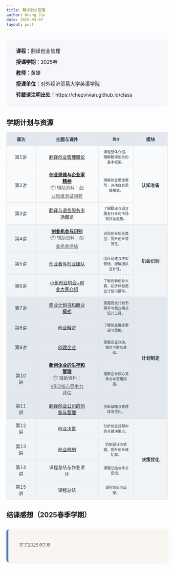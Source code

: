 ```yaml
---
title: 翻译创业管理
author: Huang Jie
date: 2025-03-07
layout: post
---
```


<!-- 课程简介区块 -->
<div style="background:#f5f7fa; border-radius:8px; padding:20px 30px; margin:24px 0 32px 0; font-size:1.1em; line-height:2.2;">
<strong>课程：</strong>翻译创业管理<br>
<strong>授课学期：</strong>2025春<br>
<strong>教师：</strong>黄婕<br>
<strong>授课单位：</strong>对外经济贸易大学英语学院<br>
<strong>转载请注明出处：</strong>https://chezvivian.github.io/class
</div>

<!-- 学期计划与资源表格 -->
## 学期计划与资源

<table class="cat-table" style="width:100%; border-collapse:collapse; text-align:center; font-size:1em; background:#fff;">
  <tr style="background:#e3e8ef; color:#2d3a4a;">
    <th style="border:1px solid #e0e0e0; padding:10px 24px; width:90px;">课次</th>
    <th style="border:1px solid #e0e0e0; padding:10px 40px; width:300px;">主题与课件</th>
    <th style="border:1px solid #e0e0e0; padding:10px 12px; font-size:0.8em; width:220px;">简介</th>
    <th style="border:1px solid #e0e0e0; padding:10px 24px; width:150px;">模块</th>
  </tr>
  <!-- 认知准备模块 -->
  <tr style="background:#f9fafb; color:#2d3a4a;">
    <td style="border:1px solid #e0e0e0; padding:10px 24px;">第1讲</td>
    <td style="border:1px solid #e0e0e0; padding:10px 40px;"><a href="https://chezvivian.github.io/class/entrepreneur_pdf/第1讲_翻译创业管理概论.pdf" target="_blank">翻译创业管理概论</a></td>
    <td style="border:1px solid #e0e0e0; padding:10px 12px; font-size:0.8em;">课程整体介绍，理解翻译创业的基本框架。</td>
    <td style="border:1px solid #e0e0e0; padding:10px 24px;" rowspan="3"><b>认知准备</b></td>
  </tr>
  <tr style="background:#f9fafb; color:#2d3a4a;">
    <td style="border:1px solid #e0e0e0; padding:10px 24px;">第2讲</td>
    <td style="border:1px solid #e0e0e0; padding:10px 40px;"><b><a href="https://chezvivian.github.io/class/entrepreneur_pdf/第2讲_创业思维与企业家精神.pdf" target="_blank">创业思维与企业家精神</a></b><br>
    <span style="color:#555;font-weight:normal;"><span style="font-size:1.1em;">📦</span> 辅助资料：</span><a href="https://chezvivian.github.io/class/entrepreneur_pdf/第2讲_创业思维测试问卷_handout.pdf" target="_blank" style="color:#555;">创业思维测试问卷</a></td>
    <td style="border:1px solid #e0e0e0; padding:10px 12px; font-size:0.8em;">理解创业思维类型，评估自身思维模式。</td>
  </tr>
  <tr style="background:#f9fafb; color:#2d3a4a;">
    <td style="border:1px solid #e0e0e0; padding:10px 24px;">第3讲</td>
    <td style="border:1px solid #e0e0e0; padding:10px 40px;"><a href="https://chezvivian.github.io/class/entrepreneur_pdf/第3讲_翻译与语言服务市场概览.pdf" target="_blank">翻译与语言服务市场概览</a></td>
    <td style="border:1px solid #e0e0e0; padding:10px 12px; font-size:0.8em;">了解翻译与语言服务行业的市场现状与趋势。</td>
  </tr>
  <!-- 机会识别模块 -->
  <tr style="background:#f1f4f7; color:#2d3a4a;">
    <td style="border:1px solid #e0e0e0; padding:10px 24px;">第4讲</td>
    <td style="border:1px solid #e0e0e0; padding:10px 40px;"><b><a href="https://chezvivian.github.io/class/entrepreneur_pdf/第4讲_创业机会与识别.pdf" target="_blank">创业机会与识别</a></b><br>
    <span style="color:#555;font-weight:normal;"><span style="font-size:1.1em;">📦</span> 辅助资料：</span><a href="https://chezvivian.github.io/class/entrepreneur_pdf/第4讲_创业机会评估_handout.pdf" target="_blank" style="color:#555;">创业机会评估</a></td>
    <td style="border:1px solid #e0e0e0; padding:10px 12px; font-size:0.8em;">识别创业机会类型，提升创业警觉性。</td>
    <td style="border:1px solid #e0e0e0; padding:10px 24px;" rowspan="3"><b>机会识别</b></td>
  </tr>
  <tr style="background:#f1f4f7; color:#2d3a4a;">
    <td style="border:1px solid #e0e0e0; padding:10px 24px;">第5讲</td>
    <td style="border:1px solid #e0e0e0; padding:10px 40px;"><a href="https://chezvivian.github.io/class/entrepreneur_pdf/第5讲_创业者与创业团队.pdf" target="_blank">创业者与创业团队</a></td>
    <td style="border:1px solid #e0e0e0; padding:10px 12px; font-size:0.8em;">团队组建与冲突管理，理解团队互补性。</td>
  </tr>
  <tr style="background:#f1f4f7; color:#2d3a4a;">
    <td style="border:1px solid #e0e0e0; padding:10px 24px;">第6讲</td>
    <td style="border:1px solid #e0e0e0; padding:10px 40px;"><a href="https://chezvivian.github.io/class/entrepreneur_pdf/第6讲_小组创业机会+创业大赛介绍.pdf" target="_blank">小组创业机会+创业大赛介绍</a></td>
    <td style="border:1px solid #e0e0e0; padding:10px 12px; font-size:0.8em;">了解创新创业大赛，初步体验商业计划书撰写。</td>
  </tr>
  <!-- 计划制定模块 -->
  <tr style="background:#e3e8ef; color:#2d3a4a;">
    <td style="border:1px solid #e0e0e0; padding:10px 24px;">第7讲</td>
    <td style="border:1px solid #e0e0e0; padding:10px 40px;"><a href="https://chezvivian.github.io/class/entrepreneur_pdf/第7讲_商业计划书和商业模式.pdf" target="_blank">商业计划书和商业模式</a></td>
    <td style="border:1px solid #e0e0e0; padding:10px 12px; font-size:0.8em;">掌握商业计划书撰写与商业模式设计工具。</td>
    <td style="border:1px solid #e0e0e0; padding:10px 24px;" rowspan="5"><b>计划制定</b></td>
  </tr>
  <tr style="background:#e3e8ef; color:#2d3a4a;">
    <td style="border:1px solid #e0e0e0; padding:10px 24px;">第8讲</td>
    <td style="border:1px solid #e0e0e0; padding:10px 40px;"><a href="https://chezvivian.github.io/class/entrepreneur_pdf/第8讲_创业融资.pdf" target="_blank">创业融资</a></td>
    <td style="border:1px solid #e0e0e0; padding:10px 12px; font-size:0.8em;">了解创业融资渠道与政策。</td>
  </tr>
  <tr style="background:#e3e8ef; color:#2d3a4a;">
    <td style="border:1px solid #e0e0e0; padding:10px 24px;">第9讲</td>
    <td style="border:1px solid #e0e0e0; padding:10px 40px;"><a href="https://chezvivian.github.io/class/entrepreneur_pdf/第9讲_创建企业.pdf" target="_blank">创建企业</a></td>
    <td style="border:1px solid #e0e0e0; padding:10px 12px; font-size:0.8em;">掌握企业注册、税务与财务基础。</td>
  </tr>
  <tr style="background:#e3e8ef; color:#2d3a4a;">
    <td style="border:1px solid #e0e0e0; padding:10px 24px;">第10讲</td>
    <td style="border:1px solid #e0e0e0; padding:10px 40px;"><b><a href="https://chezvivian.github.io/class/entrepreneur_pdf/第10讲_新创企业的生存与管理.pdf" target="_blank">新创企业的生存和管理</a></b><br>
    <span style="color:#555;font-weight:normal;"><span style="font-size:1.1em;">📦</span> 辅助资料：</span><a href="https://chezvivian.github.io/class/entrepreneur_pdf/第10讲_VRIO核心竞争力评估_handout.pdf" target="_blank" style="color:#555;">VRIO核心竞争力评估</a></td>
    <td style="border:1px solid #e0e0e0; padding:10px 12px; font-size:0.8em;">理解企业核心竞争力与管理问题。</td>
  </tr>
  <tr style="background:#e3e8ef; color:#2d3a4a;">
    <td style="border:1px solid #e0e0e0; padding:10px 24px;">第11讲</td>
    <td style="border:1px solid #e0e0e0; padding:10px 40px;"><a href="https://chezvivian.github.io/class/entrepreneur_pdf/第11讲_翻译创业公司的创新与管理.pdf" target="_blank">翻译创业公司的创新与管理</a></td>
    <td style="border:1px solid #e0e0e0; padding:10px 12px; font-size:0.8em;">创新战略与管理体系优化。</td>
  </tr>
  <!-- 决策优化模块 -->
  <tr style="background:#f1f4f7; color:#2d3a4a;">
    <td style="border:1px solid #e0e0e0; padding:10px 24px;">第12讲</td>
    <td style="border:1px solid #e0e0e0; padding:10px 40px;"><a href="https://chezvivian.github.io/class/entrepreneur_pdf/第12讲_创业决策.pdf" target="_blank">创业决策</a></td>
    <td style="border:1px solid #e0e0e0; padding:10px 12px; font-size:0.8em;">分析创业过程中的关键决策点。</td>
    <td style="border:1px solid #e0e0e0; padding:10px 24px;" rowspan="4"><b>决策优化</b></td>
  </tr>
  <tr style="background:#f1f4f7; color:#2d3a4a;">
    <td style="border:1px solid #e0e0e0; padding:10px 24px;">第13讲</td>
    <td style="border:1px solid #e0e0e0; padding:10px 40px;"><a href="https://chezvivian.github.io/class/entrepreneur_pdf/第13讲_创业机制.pdf" target="_blank">创业机制</a></td>
    <td style="border:1px solid #e0e0e0; padding:10px 12px; font-size:0.8em;">机制设计与管理，提升创业成功率。</td>
  </tr>
  <tr style="background:#f1f4f7; color:#2d3a4a;">
    <td style="border:1px solid #e0e0e0; padding:10px 24px;">第14讲</td>
    <td style="border:1px solid #e0e0e0; padding:10px 40px;">课程总结与作业讲评</td>
    <td style="border:1px solid #e0e0e0; padding:10px 12px; font-size:0.8em;">课程总结与作业反馈。</td>
  </tr>
  <tr style="background:#f1f4f7; color:#2d3a4a;">
    <td style="border:1px solid #e0e0e0; padding:10px 24px;">第15讲</td>
    <td style="border:1px solid #e0e0e0; padding:10px 40px;">课程总结</td>
    <td style="border:1px solid #e0e0e0; padding:10px 12px; font-size:0.8em;">课程收尾与展望。</td>
  </tr>
</table>

<!-- 结课感想美化区块 -->
## 结课感想（2025春季学期）

<div style="background:#f9f6f2; border-left:6px solid #4472c4; border-radius:8px; box-shadow:0 2px 8px #eee; padding:24px 24px 24px 32px; margin:32px 0;">
  <p style="font-style:italic; color:#666; margin-bottom:20px;">写于2025年7月</p>
  <p style="font-size:1.1em; line-height:1.8;">
    
  </p>
</div>